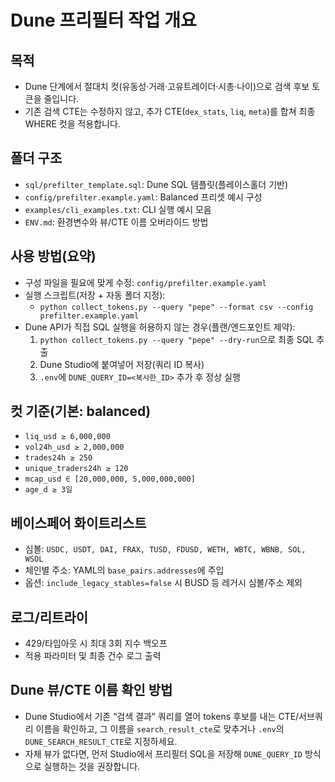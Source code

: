 # Dune 프리필터 작업 개요

## 목적
- Dune 단계에서 절대치 컷(유동성·거래·고유트레이더·시총·나이)으로 검색 후보 토큰을 줄입니다.
- 기존 검색 CTE는 수정하지 않고, 추가 CTE(`dex_stats`, `liq`, `meta`)를 합쳐 최종 WHERE 컷을 적용합니다.

## 폴더 구조
- `sql/prefilter_template.sql`: Dune SQL 템플릿(플레이스홀더 기반)
- `config/prefilter.example.yaml`: Balanced 프리셋 예시 구성
- `examples/cli_examples.txt`: CLI 실행 예시 모음
- `ENV.md`: 환경변수와 뷰/CTE 이름 오버라이드 방법

## 사용 방법(요약)
- 구성 파일을 필요에 맞게 수정: `config/prefilter.example.yaml`
- 실행 스크립트(저장 + 자동 폴더 지정):
  - `python collect_tokens.py --query "pepe" --format csv --config prefilter.example.yaml`
- Dune API가 직접 SQL 실행을 허용하지 않는 경우(플랜/엔드포인트 제약):
  1) `python collect_tokens.py --query "pepe" --dry-run`으로 최종 SQL 추출
  2) Dune Studio에 붙여넣어 저장(쿼리 ID 복사)
  3) `.env`에 `DUNE_QUERY_ID=<복사한_ID>` 추가 후 정상 실행

## 컷 기준(기본: balanced)
- `liq_usd ≥ 6,000,000`
- `vol24h_usd ≥ 2,000,000`
- `trades24h ≥ 250`
- `unique_traders24h ≥ 120`
- `mcap_usd ∈ [20,000,000, 5,000,000,000]`
- `age_d ≥ 3일`

## 베이스페어 화이트리스트
- 심볼: `USDC, USDT, DAI, FRAX, TUSD, FDUSD, WETH, WBTC, WBNB, SOL, WSOL`
- 체인별 주소: YAML의 `base_pairs.addresses`에 주입
- 옵션: `include_legacy_stables=false` 시 BUSD 등 레거시 심볼/주소 제외

## 로그/리트라이
- 429/타임아웃 시 최대 3회 지수 백오프
- 적용 파라미터 및 최종 건수 로그 출력

## Dune 뷰/CTE 이름 확인 방법
- Dune Studio에서 기존 “검색 결과” 쿼리를 열어 tokens 후보를 내는 CTE/서브쿼리 이름을 확인하고, 그 이름을 `search_result_cte`로 맞추거나 `.env`의 `DUNE_SEARCH_RESULT_CTE`로 지정하세요.
- 자체 뷰가 없다면, 먼저 Studio에서 프리필터 SQL을 저장해 `DUNE_QUERY_ID` 방식으로 실행하는 것을 권장합니다.
